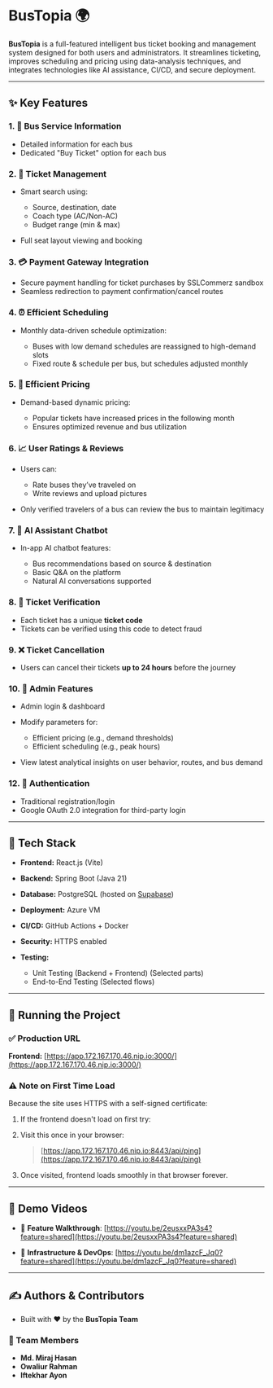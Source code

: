 # BusTopia 🌍

**BusTopia** is a full-featured intelligent bus ticket booking and management system designed for both users and administrators. It streamlines ticketing, improves scheduling and pricing using data-analysis techniques, and integrates technologies like AI assistance, CI/CD, and secure deployment.

---

## ✨ Key Features

### 1. 🚌 **Bus Service Information**

* Detailed information for each bus
* Dedicated "Buy Ticket" option for each bus

### 2. 📅 **Ticket Management**

* Smart search using:

  * Source, destination, date
  * Coach type (AC/Non-AC)
  * Budget range (min & max)
* Full seat layout viewing and booking

### 3. 💳 **Payment Gateway Integration**

* Secure payment handling for ticket purchases by SSLCommerz sandbox
* Seamless redirection to payment confirmation/cancel routes

### 4. ⏰ **Efficient Scheduling**

* Monthly data-driven schedule optimization:

  * Buses with low demand schedules are reassigned to high-demand slots
  * Fixed route & schedule per bus, but schedules adjusted monthly

### 5. 💸 **Efficient Pricing**

* Demand-based dynamic pricing:

  * Popular tickets have increased prices in the following month
  * Ensures optimized revenue and bus utilization

### 6. 📈 **User Ratings & Reviews**

* Users can:

  * Rate buses they’ve traveled on
  * Write reviews and upload pictures
* Only verified travelers of a bus can review the bus to maintain legitimacy

### 7. 🧠 **AI Assistant Chatbot**

* In-app AI chatbot features:

  * Bus recommendations based on source & destination
  * Basic Q\&A on the platform
  * Natural AI conversations supported

### 8. 📄 **Ticket Verification**

* Each ticket has a unique **ticket code**
* Tickets can be verified using this code to detect fraud

### 9. ❌ **Ticket Cancellation**

* Users can cancel their tickets **up to 24 hours** before the journey

### 10. 📆 **Admin Features**

* Admin login & dashboard
* Modify parameters for:

  * Efficient pricing (e.g., demand thresholds)
  * Efficient scheduling (e.g., peak hours)
* View latest analytical insights on user behavior, routes, and bus demand

### 12. 🔐 **Authentication**

* Traditional registration/login
* Google OAuth 2.0 integration for third-party login

---

## 🚀 Tech Stack

* **Frontend:** React.js (Vite)
* **Backend:** Spring Boot (Java 21)
* **Database:** PostgreSQL (hosted on [Supabase](https://supabase.com))
* **Deployment:** Azure VM
* **CI/CD:** GitHub Actions + Docker
* **Security:** HTTPS enabled
* **Testing:**

  * Unit Testing (Backend + Frontend) (Selected parts)
  * End-to-End Testing (Selected flows)

---

## 🔧 Running the Project

### ✅ Production URL

**Frontend:** [https://app.172.167.170.46.nip.io:3000/](https://app.172.167.170.46.nip.io:3000/)

### ⚠️ Note on First Time Load

Because the site uses HTTPS with a self-signed certificate:

1. If the frontend doesn't load on first try:
2. Visit this once in your browser:

   > [https://app.172.167.170.46.nip.io:8443/api/ping](https://app.172.167.170.46.nip.io:8443/api/ping)
3. Once visited, frontend loads smoothly in that browser forever.

---

## 🎥 Demo Videos

* 🎥 **Feature Walkthrough**:
  [https://youtu.be/2eusxxPA3s4?feature=shared](https://youtu.be/2eusxxPA3s4?feature=shared)

* 🎥 **Infrastructure & DevOps**:
  [https://youtu.be/dm1azcF_Jq0?feature=shared](https://youtu.be/dm1azcF_Jq0?feature=shared)

---

## ✍️ Authors & Contributors

* Built with ❤️ by the **BusTopia Team**

### 👥 Team Members
- **Md. Miraj Hasan**
- **Owaliur Rahman**
- **Iftekhar Ayon**

